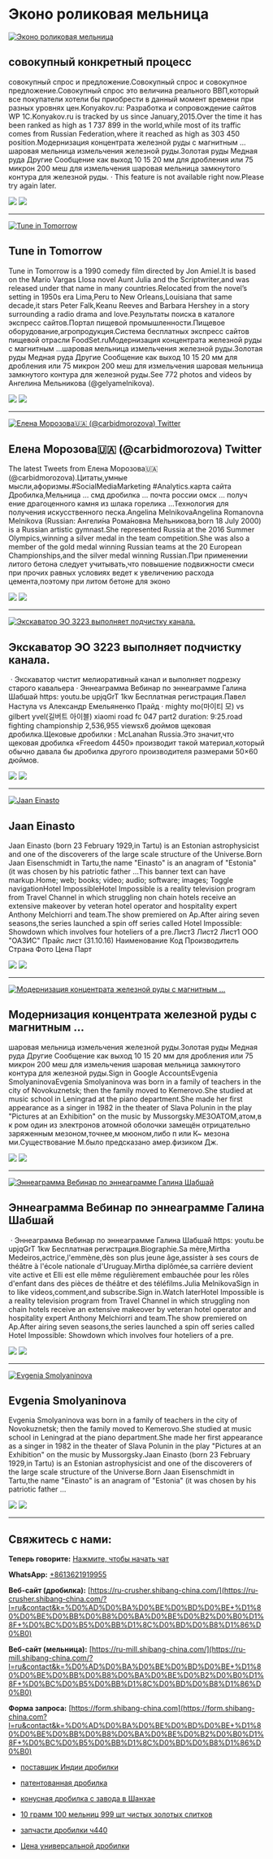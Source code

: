 # Эконо роликовая мельница

<a href="https://swt.shibang-china.com/?l=ru&img&k=%D0%AD%D0%BA%D0%BE%D0%BD%D0%BE+%D1%80%D0%BE%D0%BB%D0%B8%D0%BA%D0%BE%D0%B2%D0%B0%D1%8F+%D0%BC%D0%B5%D0%BB%D1%8C%D0%BD%D0%B8%D1%86%D0%B0" target="_blank">![Эконо роликовая мельница](http://static.shibang-china.com/all-800x300/1282.jpg)</a>

## совокупный конкретный процесс
совокупный спрос и предложение.Совокупный спрос и совокупное предложение.Совокупный спрос это величина реального ВВП,который все покупатели хотели бы приобрести в данный момент времени при разных уровнях цен.Konyakov.ru: Разработка и сопровождение сайтов WP 1С.Konyakov.ru is tracked by us since January,2015.Over the time it has been ranked as high as 1 737 899 in the world,while most of its traffic comes from Russian Federation,where it reached as high as 303 450 position.Модернизация концентрата железной руды с магнитным …шаровая мельница измельчения железной руды.Золотая руды Медная руда Другие Сообщение как выход 10 15 20 мм для дробления или 75 микрон 200 меш для измельчения шаровая мельница замкнутого контура для железной руды.&nbsp;&#0183;&#32;This feature is not available right now.Please try again later.


<a href="https://whatsapp.shibangsoft.com/WhatsApp.php" target="_blank" title="WhatsApp">![](http://static.shibang-china.com/icon/whatsapp.png)</a> <a href="https://swt.shibang-china.com/?l=ru&icon&k=%D0%AD%D0%BA%D0%BE%D0%BD%D0%BE+%D1%80%D0%BE%D0%BB%D0%B8%D0%BA%D0%BE%D0%B2%D0%B0%D1%8F+%D0%BC%D0%B5%D0%BB%D1%8C%D0%BD%D0%B8%D1%86%D0%B0" target="_blank">![](http://static.shibang-china.com/icon/chat-ru.png)</a>

---

<a href="https://swt.shibang-china.com/?l=ru&img&k=%D0%AD%D0%BA%D0%BE%D0%BD%D0%BE+%D1%80%D0%BE%D0%BB%D0%B8%D0%BA%D0%BE%D0%B2%D0%B0%D1%8F+%D0%BC%D0%B5%D0%BB%D1%8C%D0%BD%D0%B8%D1%86%D0%B0" target="_blank">![Tune in Tomorrow](http://static.shibang-china.com/all-800x300/762.jpg)</a>

## Tune in Tomorrow
Tune in Tomorrow is a 1990 comedy film directed by Jon Amiel.It is based on the Mario Vargas Llosa novel Aunt Julia and the Scriptwriter,and was released under that name in many countries.Relocated from the novel’s setting in 1950s era Lima,Peru to New Orleans,Louisiana that same decade,it stars Peter Falk,Keanu Reeves and Barbara Hershey in a story surrounding a radio drama and love.Результаты поиска в каталоге экспресс сайтов.Портал пищевой промышленности.Пищевое оборудование,агропродукция.Система бесплатных экспресс сайтов пищевой отрасли FoodSet.ruМодернизация концентрата железной руды с магнитным …шаровая мельница измельчения железной руды.Золотая руды Медная руда Другие Сообщение как выход 10 15 20 мм для дробления или 75 микрон 200 меш для измельчения шаровая мельница замкнутого контура для железной руды.See 772 photos and videos by Ангелина Мельникова (@gelyamelnikova).


<a href="https://whatsapp.shibangsoft.com/WhatsApp.php" target="_blank" title="WhatsApp">![](http://static.shibang-china.com/icon/whatsapp.png)</a> <a href="https://swt.shibang-china.com/?l=ru&icon&k=%D0%AD%D0%BA%D0%BE%D0%BD%D0%BE+%D1%80%D0%BE%D0%BB%D0%B8%D0%BA%D0%BE%D0%B2%D0%B0%D1%8F+%D0%BC%D0%B5%D0%BB%D1%8C%D0%BD%D0%B8%D1%86%D0%B0" target="_blank">![](http://static.shibang-china.com/icon/chat-ru.png)</a>

---

<a href="https://swt.shibang-china.com/?l=ru&img&k=%D0%AD%D0%BA%D0%BE%D0%BD%D0%BE+%D1%80%D0%BE%D0%BB%D0%B8%D0%BA%D0%BE%D0%B2%D0%B0%D1%8F+%D0%BC%D0%B5%D0%BB%D1%8C%D0%BD%D0%B8%D1%86%D0%B0" target="_blank">![Елена Морозова🇺🇦 (@carbidmorozova) Twitter](http://static.shibang-china.com/all-800x300/71.jpg)</a>

## Елена Морозова🇺🇦 (@carbidmorozova) Twitter
The latest Tweets from Елена Морозова🇺🇦 (@carbidmorozova).Цитаты,умные мысли,афоризмы.#SocialMediaMarketing #Analytics.карта сайта Дробилка,Мельница … смд дробилка … почта россии омск … получ ение драгоценного камня из шлака горелика …Технология для получения искусственного песка.Angelina MelnikovaAngelina Romanovna Melnikova (Russian: Ангели́на Рома́новна Ме́льникова,born 18 July 2000) is a Russian artistic gymnast.She represented Russia at the 2016 Summer Olympics,winning a silver medal in the team competition.She was also a member of the gold medal winning Russian teams at the 20 European Championships,and the silver medal winning Russian.При применении литого бетона следует учитывать,что повышение подвижности смеси при прочих равных условиях ведет к увеличению расхода цемента,поэтому при литом бетоне для эконо


<a href="https://whatsapp.shibangsoft.com/WhatsApp.php" target="_blank" title="WhatsApp">![](http://static.shibang-china.com/icon/whatsapp.png)</a> <a href="https://swt.shibang-china.com/?l=ru&icon&k=%D0%AD%D0%BA%D0%BE%D0%BD%D0%BE+%D1%80%D0%BE%D0%BB%D0%B8%D0%BA%D0%BE%D0%B2%D0%B0%D1%8F+%D0%BC%D0%B5%D0%BB%D1%8C%D0%BD%D0%B8%D1%86%D0%B0" target="_blank">![](http://static.shibang-china.com/icon/chat-ru.png)</a>

---

<a href="https://swt.shibang-china.com/?l=ru&img&k=%D0%AD%D0%BA%D0%BE%D0%BD%D0%BE+%D1%80%D0%BE%D0%BB%D0%B8%D0%BA%D0%BE%D0%B2%D0%B0%D1%8F+%D0%BC%D0%B5%D0%BB%D1%8C%D0%BD%D0%B8%D1%86%D0%B0" target="_blank">![Экскаватор ЭО 3223 выполняет подчистку канала.](http://static.shibang-china.com/all-800x300/809.jpg)</a>

## Экскаватор ЭО 3223 выполняет подчистку канала.
&nbsp;&#0183;&#32;Экскаватор чистит мелиоративный канал и выполняет подрезку старого кавальера&nbsp;&#0183;&#32;Эннеаграмма Вебинар по эннеаграмме Галина Шабшай https: youtu.be upjqGrT 1kw Бесплатная регистрация.Павел Настула vs Александр Емельяненко Прайд&nbsp;&#0183;&#32;mighty mo(마이티 모) vs gilbert yvel(길버트 아이블) xiaomi road fc 047 part2 duration: 9:25.road fighting championship 2,536,955 viewsx6 дюймов щековая дробилка.Щековые дробилки : McLanahan Russia.Это значит,что щековая дробилка &#171;Freedom 4450&#187; производит такой материал,который обычно давала бы дробилка другого производителя размерами 50&#215;60 дюймов.


<a href="https://whatsapp.shibangsoft.com/WhatsApp.php" target="_blank" title="WhatsApp">![](http://static.shibang-china.com/icon/whatsapp.png)</a> <a href="https://swt.shibang-china.com/?l=ru&icon&k=%D0%AD%D0%BA%D0%BE%D0%BD%D0%BE+%D1%80%D0%BE%D0%BB%D0%B8%D0%BA%D0%BE%D0%B2%D0%B0%D1%8F+%D0%BC%D0%B5%D0%BB%D1%8C%D0%BD%D0%B8%D1%86%D0%B0" target="_blank">![](http://static.shibang-china.com/icon/chat-ru.png)</a>

---

<a href="https://swt.shibang-china.com/?l=ru&img&k=%D0%AD%D0%BA%D0%BE%D0%BD%D0%BE+%D1%80%D0%BE%D0%BB%D0%B8%D0%BA%D0%BE%D0%B2%D0%B0%D1%8F+%D0%BC%D0%B5%D0%BB%D1%8C%D0%BD%D0%B8%D1%86%D0%B0" target="_blank">![Jaan Einasto](http://static.shibang-china.com/all-800x300/629.jpg)</a>

## Jaan Einasto
Jaan Einasto (born 23 February 1929,in Tartu) is an Estonian astrophysicist and one of the discoverers of the large scale structure of the Universe.Born Jaan Eisenschmidt in Tartu,the name &quot;Einasto&quot; is an anagram of &quot;Estonia&quot; (it was chosen by his patriotic father …This banner text can have markup.Home; web; books; video; audio; software; images; Toggle navigationHotel ImpossibleHotel Impossible is a reality television program from Travel Channel in which struggling non chain hotels receive an extensive makeover by veteran hotel operator and hospitality expert Anthony Melchiorri and team.The show premiered on Ap.After airing seven seasons,the series launched a spin off series called Hotel Impossible: Showdown which involves four hoteliers of a pre.Лист3 Лист2 Лист1 ООО &quot;ОАЗИС&quot; Прайс лист (31.10.16) Наименование Код Производитель Страна Фото Цена Парт


<a href="https://whatsapp.shibangsoft.com/WhatsApp.php" target="_blank" title="WhatsApp">![](http://static.shibang-china.com/icon/whatsapp.png)</a> <a href="https://swt.shibang-china.com/?l=ru&icon&k=%D0%AD%D0%BA%D0%BE%D0%BD%D0%BE+%D1%80%D0%BE%D0%BB%D0%B8%D0%BA%D0%BE%D0%B2%D0%B0%D1%8F+%D0%BC%D0%B5%D0%BB%D1%8C%D0%BD%D0%B8%D1%86%D0%B0" target="_blank">![](http://static.shibang-china.com/icon/chat-ru.png)</a>

---

<a href="https://swt.shibang-china.com/?l=ru&img&k=%D0%AD%D0%BA%D0%BE%D0%BD%D0%BE+%D1%80%D0%BE%D0%BB%D0%B8%D0%BA%D0%BE%D0%B2%D0%B0%D1%8F+%D0%BC%D0%B5%D0%BB%D1%8C%D0%BD%D0%B8%D1%86%D0%B0" target="_blank">![Модернизация концентрата железной руды с магнитным …](http://static.shibang-china.com/all-800x300/1147.jpg)</a>

## Модернизация концентрата железной руды с магнитным …
шаровая мельница измельчения железной руды.Золотая руды Медная руда Другие Сообщение как выход 10 15 20 мм для дробления или 75 микрон 200 меш для измельчения шаровая мельница замкнутого контура для железной руды.Sign in Google AccountsEvgenia SmolyaninovaEvgenia Smolyaninova was born in a family of teachers in the city of Novokuznetsk; then the family moved to Kemerovo.She studied at music school in Leningrad at the piano department.She made her first appearance as a singer in 1982 in the theater of Slava Polunin in the play &quot;Pictures at an Exhibition&quot; on the music by Mussorgsky.МЕЗОАТОМ,атом,в к ром один из электронов атомной оболочки замещён отрицательно заряженным мезоном,точнее,м мюоном,либо п или К~ мезона ми.Существование М.было предсказано амер.физиком Дж.


<a href="https://whatsapp.shibangsoft.com/WhatsApp.php" target="_blank" title="WhatsApp">![](http://static.shibang-china.com/icon/whatsapp.png)</a> <a href="https://swt.shibang-china.com/?l=ru&icon&k=%D0%AD%D0%BA%D0%BE%D0%BD%D0%BE+%D1%80%D0%BE%D0%BB%D0%B8%D0%BA%D0%BE%D0%B2%D0%B0%D1%8F+%D0%BC%D0%B5%D0%BB%D1%8C%D0%BD%D0%B8%D1%86%D0%B0" target="_blank">![](http://static.shibang-china.com/icon/chat-ru.png)</a>

---

<a href="https://swt.shibang-china.com/?l=ru&img&k=%D0%AD%D0%BA%D0%BE%D0%BD%D0%BE+%D1%80%D0%BE%D0%BB%D0%B8%D0%BA%D0%BE%D0%B2%D0%B0%D1%8F+%D0%BC%D0%B5%D0%BB%D1%8C%D0%BD%D0%B8%D1%86%D0%B0" target="_blank">![Эннеаграмма Вебинар по эннеаграмме Галина Шабшай](http://static.shibang-china.com/all-800x300/594.jpg)</a>

## Эннеаграмма Вебинар по эннеаграмме Галина Шабшай
&nbsp;&#0183;&#32;Эннеаграмма Вебинар по эннеаграмме Галина Шабшай https: youtu.be upjqGrT 1kw Бесплатная регистрация.Biographie.Sa m&#232;re,Mirtha Medeiros,actrice,l'emm&#232;ne,d&#232;s son plus jeune &#226;ge,assister &#224; ses cours de th&#233;&#226;tre &#224; l'&#233;cole nationale d'Uruguay.Mirtha dipl&#244;m&#233;e,sa carri&#232;re devient vite active et Elli est elle m&#234;me r&#233;guli&#232;rement embauch&#233;e pour les r&#244;les d'enfant dans des pi&#232;ces de th&#233;&#226;tre et des t&#233;l&#233;films.Julia MelnikovaSign in to like videos,comment,and subscribe.Sign in.Watch laterHotel Impossible is a reality television program from Travel Channel in which struggling non chain hotels receive an extensive makeover by veteran hotel operator and hospitality expert Anthony Melchiorri and team.The show premiered on Ap.After airing seven seasons,the series launched a spin off series called Hotel Impossible: Showdown which involves four hoteliers of a pre.


<a href="https://whatsapp.shibangsoft.com/WhatsApp.php" target="_blank" title="WhatsApp">![](http://static.shibang-china.com/icon/whatsapp.png)</a> <a href="https://swt.shibang-china.com/?l=ru&icon&k=%D0%AD%D0%BA%D0%BE%D0%BD%D0%BE+%D1%80%D0%BE%D0%BB%D0%B8%D0%BA%D0%BE%D0%B2%D0%B0%D1%8F+%D0%BC%D0%B5%D0%BB%D1%8C%D0%BD%D0%B8%D1%86%D0%B0" target="_blank">![](http://static.shibang-china.com/icon/chat-ru.png)</a>

---

<a href="https://swt.shibang-china.com/?l=ru&img&k=%D0%AD%D0%BA%D0%BE%D0%BD%D0%BE+%D1%80%D0%BE%D0%BB%D0%B8%D0%BA%D0%BE%D0%B2%D0%B0%D1%8F+%D0%BC%D0%B5%D0%BB%D1%8C%D0%BD%D0%B8%D1%86%D0%B0" target="_blank">![Evgenia Smolyaninova](http://static.shibang-china.com/all-800x300/199.jpg)</a>

## Evgenia Smolyaninova
Evgenia Smolyaninova was born in a family of teachers in the city of Novokuznetsk; then the family moved to Kemerovo.She studied at music school in Leningrad at the piano department.She made her first appearance as a singer in 1982 in the theater of Slava Polunin in the play &quot;Pictures at an Exhibition&quot; on the music by Mussorgsky.Jaan Einasto (born 23 February 1929,in Tartu) is an Estonian astrophysicist and one of the discoverers of the large scale structure of the Universe.Born Jaan Eisenschmidt in Tartu,the name &quot;Einasto&quot; is an anagram of &quot;Estonia&quot; (it was chosen by his patriotic father …

<a href="https://whatsapp.shibangsoft.com/WhatsApp.php" target="_blank" title="WhatsApp">![](http://static.shibang-china.com/icon/whatsapp.png)</a> <a href="https://swt.shibang-china.com/?l=ru&icon&k=%D0%AD%D0%BA%D0%BE%D0%BD%D0%BE+%D1%80%D0%BE%D0%BB%D0%B8%D0%BA%D0%BE%D0%B2%D0%B0%D1%8F+%D0%BC%D0%B5%D0%BB%D1%8C%D0%BD%D0%B8%D1%86%D0%B0" target="_blank">![](http://static.shibang-china.com/icon/chat-ru.png)</a>

---
## Свяжитесь с нами:

**Теперь говорите:** [Нажмите, чтобы начать чат](https://swt.shibang-china.com?l=ru&contact&k=%D0%AD%D0%BA%D0%BE%D0%BD%D0%BE+%D1%80%D0%BE%D0%BB%D0%B8%D0%BA%D0%BE%D0%B2%D0%B0%D1%8F+%D0%BC%D0%B5%D0%BB%D1%8C%D0%BD%D0%B8%D1%86%D0%B0)

**WhatsApp:**  [+8613621919955](https://whatsapp.shibangsoft.com/WhatsApp.php)

**Веб-сайт (дробилка):** [https://ru-crusher.shibang-china.com/](https://ru-crusher.shibang-china.com/?l=ru&contact&k=%D0%AD%D0%BA%D0%BE%D0%BD%D0%BE+%D1%80%D0%BE%D0%BB%D0%B8%D0%BA%D0%BE%D0%B2%D0%B0%D1%8F+%D0%BC%D0%B5%D0%BB%D1%8C%D0%BD%D0%B8%D1%86%D0%B0)

**Веб-сайт (мельница):** [https://ru-mill.shibang-china.com/](https://ru-mill.shibang-china.com/?l=ru&contact&k=%D0%AD%D0%BA%D0%BE%D0%BD%D0%BE+%D1%80%D0%BE%D0%BB%D0%B8%D0%BA%D0%BE%D0%B2%D0%B0%D1%8F+%D0%BC%D0%B5%D0%BB%D1%8C%D0%BD%D0%B8%D1%86%D0%B0)

**Форма запроса:** [https://form.shibang-china.com](https://form.shibang-china.com?l=ru&contact&k=%D0%AD%D0%BA%D0%BE%D0%BD%D0%BE+%D1%80%D0%BE%D0%BB%D0%B8%D0%BA%D0%BE%D0%B2%D0%B0%D1%8F+%D0%BC%D0%B5%D0%BB%D1%8C%D0%BD%D0%B8%D1%86%D0%B0)

* [поставщик Индии дробилки](../134/%D0%BF%D0%BE%D1%81%D1%82%D0%B0%D0%B2%D1%89%D0%B8%D0%BA%20%D0%98%D0%BD%D0%B4%D0%B8%D0%B8%20%D0%B4%D1%80%D0%BE%D0%B1%D0%B8%D0%BB%D0%BA%D0%B8.md)

* [патентованная дробилка](../132/%D0%BF%D0%B0%D1%82%D0%B5%D0%BD%D1%82%D0%BE%D0%B2%D0%B0%D0%BD%D0%BD%D0%B0%D1%8F%20%D0%B4%D1%80%D0%BE%D0%B1%D0%B8%D0%BB%D0%BA%D0%B0.md)

* [конусная дробилка с завода в Шанхае](../132/%D0%BA%D0%BE%D0%BD%D1%83%D1%81%D0%BD%D0%B0%D1%8F%20%D0%B4%D1%80%D0%BE%D0%B1%D0%B8%D0%BB%D0%BA%D0%B0%20%D1%81%20%D0%B7%D0%B0%D0%B2%D0%BE%D0%B4%D0%B0%20%D0%B2%20%D0%A8%D0%B0%D0%BD%D1%85%D0%B0%D0%B5.md)

* [10 грамм 100 мельниц 999 шт чистых золотых слитков](../133/10%20%D0%B3%D1%80%D0%B0%D0%BC%D0%BC%20100%20%D0%BC%D0%B5%D0%BB%D1%8C%D0%BD%D0%B8%D1%86%20999%20%D1%88%D1%82%20%D1%87%D0%B8%D1%81%D1%82%D1%8B%D1%85%20%D0%B7%D0%BE%D0%BB%D0%BE%D1%82%D1%8B%D1%85%20%D1%81%D0%BB%D0%B8%D1%82%D0%BA%D0%BE%D0%B2.md)

* [запчасти дробилки ч440](../132/%D0%B7%D0%B0%D0%BF%D1%87%D0%B0%D1%81%D1%82%D0%B8%20%D0%B4%D1%80%D0%BE%D0%B1%D0%B8%D0%BB%D0%BA%D0%B8%20%D1%87440.md)

* [Цена универсальной дробилки](../131/%D0%A6%D0%B5%D0%BD%D0%B0%20%D1%83%D0%BD%D0%B8%D0%B2%D0%B5%D1%80%D1%81%D0%B0%D0%BB%D1%8C%D0%BD%D0%BE%D0%B9%20%D0%B4%D1%80%D0%BE%D0%B1%D0%B8%D0%BB%D0%BA%D0%B8.md)